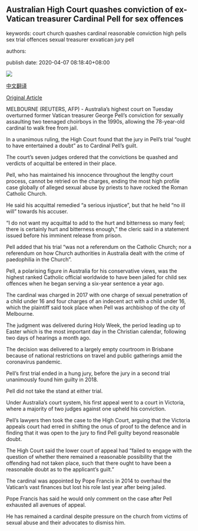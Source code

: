 ## Australian High Court quashes conviction of ex-Vatican treasurer Cardinal Pell for sex offences

keywords: court church quashes cardinal reasonable conviction high pells sex trial offences sexual treasurer exvatican jury pell

authors: 

publish date: 2020-04-07 08:18:40+08:00

![](https://www.straitstimes.com/sites/default/files/styles/x_large/public/articles/2020/04/07/nz_pell_070443.jpg?itok=BSRABigG)

[中文翻译](Australian%20High%20Court%20quashes%20conviction%20of%20ex-Vatican%20treasurer%20Cardinal%20Pell%20for%20sex%20offences_zh.md)

[Original Article](https://www.straitstimes.com/asia/australianz/australian-high-court-quashes-conviction-of-ex-vatican-treasurer-cardinal-pell-on)

MELBOURNE (REUTERS, AFP) - Australia’s highest court on Tuesday overturned former Vatican treasurer George Pell’s conviction for sexually assaulting two teenaged choirboys in the 1990s, allowing the 78-year-old cardinal to walk free from jail.

In a unanimous ruling, the High Court found that the jury in Pell’s trial “ought to have entertained a doubt” as to Cardinal Pell’s guilt.

The court’s seven judges ordered that the convictions be quashed and verdicts of acquittal be entered in their place.

Pell, who has maintained his innocence throughout the lengthy court process, cannot be retried on the charges, ending the most high profile case globally of alleged sexual abuse by priests to have rocked the Roman Catholic Church.

He said his acquittal remedied “a serious injustice”, but that he held “no ill will” towards his accuser.

“I do not want my acquittal to add to the hurt and bitterness so many feel; there is certainly hurt and bitterness enough,” the cleric said in a statement issued before his imminent release from prison.

Pell added that his trial “was not a referendum on the Catholic Church; nor a referendum on how Church authorities in Australia dealt with the crime of paedophilia in the Church”.

Pell, a polarising figure in Australia for his conservative views, was the highest ranked Catholic official worldwide to have been jailed for child sex offences when he began serving a six-year sentence a year ago.

The cardinal was charged in 2017 with one charge of sexual penetration of a child under 16 and four charges of an indecent act with a child under 16, which the plaintiff said took place when Pell was archbishop of the city of Melbourne.

The judgment was delivered during Holy Week, the period leading up to Easter which is the most important day in the Christian calendar, following two days of hearings a month ago.

The decision was delivered to a largely empty courtroom in Brisbane because of national restrictions on travel and public gatherings amid the coronavirus pandemic.

Pell’s first trial ended in a hung jury, before the jury in a second trial unanimously found him guilty in 2018.

Pell did not take the stand at either trial.

Under Australia’s court system, his first appeal went to a court in Victoria, where a majority of two judges against one upheld his conviction.

Pell’s lawyers then took the case to the High Court, arguing that the Victoria appeals court had erred in shifting the onus of proof to the defence and in finding that it was open to the jury to find Pell guilty beyond reasonable doubt.

The High Court said the lower court of appeal had “failed to engage with the question of whether there remained a reasonable possibility that the offending had not taken place, such that there ought to have been a reasonable doubt as to the applicant’s guilt.”

The cardinal was appointed by Pope Francis in 2014 to overhaul the Vatican’s vast finances but lost his role last year after being jailed.

Pope Francis has said he would only comment on the case after Pell exhausted all avenues of appeal.

He has remained a cardinal despite pressure on the church from victims of sexual abuse and their advocates to dismiss him.